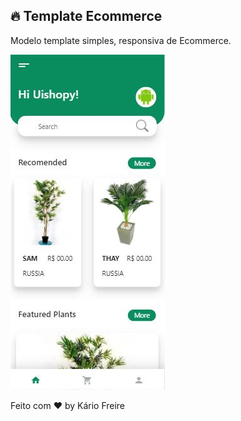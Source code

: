 ## :fire: Template Ecommerce

Modelo template simples, responsiva de Ecommerce.

![Preview](view/assets/images/screenshot.JPG)

Feito com ❤️ by Kário Freire
